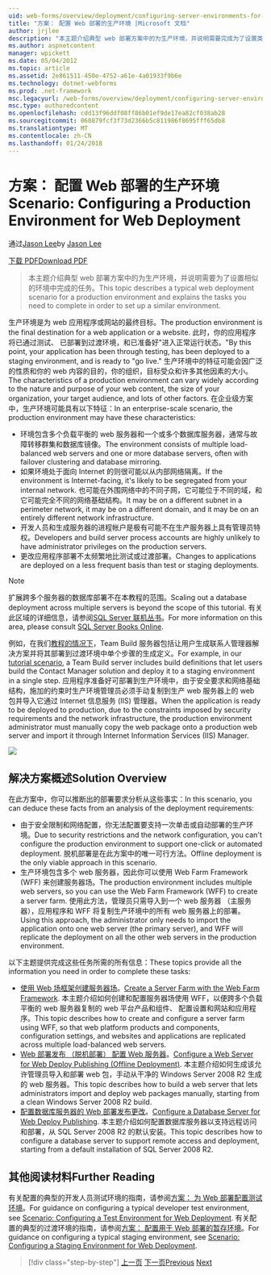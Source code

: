 ```yaml
---
uid: web-forms/overview/deployment/configuring-server-environments-for-web-deployment/scenario-configuring-a-production-environment-for-web-deployment
title: "方案： 配置 Web 部署的生产环境 |Microsoft 文档"
author: jrjlee
description: "本主题介绍典型 web 部署方案中的为生产环境，并说明需要完成为了设置类似的任务..."
ms.author: aspnetcontent
manager: wpickett
ms.date: 05/04/2012
ms.topic: article
ms.assetid: 2e861511-450e-4752-a61e-4a01933f9b6e
ms.technology: dotnet-webforms
ms.prod: .net-framework
msc.legacyurl: /web-forms/overview/deployment/configuring-server-environments-for-web-deployment/scenario-configuring-a-production-environment-for-web-deployment
msc.type: authoredcontent
ms.openlocfilehash: cdd13f96ddf08ff86b01ef9de17ea82cf038ab28
ms.sourcegitcommit: 060879fcf3f73d2366b5c811986f8695fff65db8
ms.translationtype: MT
ms.contentlocale: zh-CN
ms.lasthandoff: 01/24/2018
---
```

<a name="scenario-configuring-a-production-environment-for-web-deployment"></a><span data-ttu-id="95308-103">方案： 配置 Web 部署的生产环境</span><span class="sxs-lookup"><span data-stu-id="95308-103">Scenario: Configuring a Production Environment for Web Deployment</span></span>
====================
<span data-ttu-id="95308-104">通过[Jason Lee](https://github.com/jrjlee)</span><span class="sxs-lookup"><span data-stu-id="95308-104">by [Jason Lee](https://github.com/jrjlee)</span></span>

[<span data-ttu-id="95308-105">下载 PDF</span><span class="sxs-lookup"><span data-stu-id="95308-105">Download PDF</span></span>](https://msdnshared.blob.core.windows.net/media/MSDNBlogsFS/prod.evol.blogs.msdn.com/CommunityServer.Blogs.Components.WeblogFiles/00/00/00/63/56/8130.DeployingWebAppsInEnterpriseScenarios.pdf)

> <span data-ttu-id="95308-106">本主题介绍典型 web 部署方案中的为生产环境，并说明需要为了设置相似的环境中完成的任务。</span><span class="sxs-lookup"><span data-stu-id="95308-106">This topic describes a typical web deployment scenario for a production environment and explains the tasks you need to complete in order to set up a similar environment.</span></span>


<span data-ttu-id="95308-107">生产环境是为 web 应用程序或网站的最终目标。</span><span class="sxs-lookup"><span data-stu-id="95308-107">The production environment is the final destination for a web application or a website.</span></span> <span data-ttu-id="95308-108">此时，你的应用程序将已通过测试、 已部署到过渡环境，和已准备好"进入正常运行状态。"</span><span class="sxs-lookup"><span data-stu-id="95308-108">By this point, your application has been through testing, has been deployed to a staging environment, and is ready to "go live."</span></span> <span data-ttu-id="95308-109">生产环境中的特征可能会因广泛的性质和你的 web 内容的目的，你的组织，目标受众和许多其他因素的大小。</span><span class="sxs-lookup"><span data-stu-id="95308-109">The characteristics of a production environment can vary widely according to the nature and purpose of your web content, the size of your organization, your target audience, and lots of other factors.</span></span> <span data-ttu-id="95308-110">在企业级方案中，生产环境可能具有以下特征：</span><span class="sxs-lookup"><span data-stu-id="95308-110">In an enterprise-scale scenario, the production environment may have these characteristics:</span></span>

- <span data-ttu-id="95308-111">环境包含多个负载平衡的 web 服务器和一个或多个数据库服务器，通常与故障转移群集和数据库镜像。</span><span class="sxs-lookup"><span data-stu-id="95308-111">The environment consists of multiple load-balanced web servers and one or more database servers, often with failover clustering and database mirroring.</span></span>
- <span data-ttu-id="95308-112">如果环境处于面向 Internet 的则很可能以从内部网络隔离。</span><span class="sxs-lookup"><span data-stu-id="95308-112">If the environment is Internet-facing, it's likely to be segregated from your internal network.</span></span> <span data-ttu-id="95308-113">也可能在外围网络中的不同子网，它可能位于不同的域，和它可能完全不同的网络基础结构。</span><span class="sxs-lookup"><span data-stu-id="95308-113">It may be on a different subnet in a perimeter network, it may be on a different domain, and it may be on an entirely different network infrastructure.</span></span>
- <span data-ttu-id="95308-114">开发人员和生成服务器的进程帐户是极有可能不在生产服务器上具有管理员特权。</span><span class="sxs-lookup"><span data-stu-id="95308-114">Developers and build server process accounts are highly unlikely to have administrator privileges on the production servers.</span></span>
- <span data-ttu-id="95308-115">更改应用程序部署不太频繁地比测试或过渡部署。</span><span class="sxs-lookup"><span data-stu-id="95308-115">Changes to applications are deployed on a less frequent basis than test or staging deployments.</span></span>

> [!NOTE]
> <span data-ttu-id="95308-116">扩展跨多个服务器的数据库部署不在本教程的范围。</span><span class="sxs-lookup"><span data-stu-id="95308-116">Scaling out a database deployment across multiple servers is beyond the scope of this tutorial.</span></span> <span data-ttu-id="95308-117">有关此区域的详细信息，请参阅[SQL Server 联机丛书](https://technet.microsoft.com/library/ms130214.aspx)。</span><span class="sxs-lookup"><span data-stu-id="95308-117">For more information on this area, please consult [SQL Server Books Online](https://technet.microsoft.com/library/ms130214.aspx).</span></span>


<span data-ttu-id="95308-118">例如，在我们[教程的情况下](../deploying-web-applications-in-enterprise-scenarios/enterprise-web-deployment-scenario-overview.md)，Team Build 服务器包括让用户生成联系人管理器解决方案并将其部署到过渡环境中单个步骤的生成定义。</span><span class="sxs-lookup"><span data-stu-id="95308-118">For example, in our [tutorial scenario](../deploying-web-applications-in-enterprise-scenarios/enterprise-web-deployment-scenario-overview.md), a Team Build server includes build definitions that let users build the Contact Manager solution and deploy it to a staging environment in a single step.</span></span> <span data-ttu-id="95308-119">应用程序准备好可部署到生产环境中，由于安全要求和网络基础结构，施加的约束时生产环境管理员必须手动复制到生产 web 服务器上的 web 包并导入它通过 Internet 信息服务 (IIS) 管理器。</span><span class="sxs-lookup"><span data-stu-id="95308-119">When the application is ready to be deployed to production, due to the constraints imposed by security requirements and the network infrastructure, the production environment administrator must manually copy the web package onto a production web server and import it through Internet Information Services (IIS) Manager.</span></span>

![](scenario-configuring-a-production-environment-for-web-deployment/_static/image1.png)

## <a name="solution-overview"></a><span data-ttu-id="95308-120">解决方案概述</span><span class="sxs-lookup"><span data-stu-id="95308-120">Solution Overview</span></span>

<span data-ttu-id="95308-121">在此方案中，你可以推断出的部署要求分析从这些事实：</span><span class="sxs-lookup"><span data-stu-id="95308-121">In this scenario, you can deduce these facts from an analysis of the deployment requirements:</span></span>

- <span data-ttu-id="95308-122">由于安全限制和网络配置，你无法配置要支持一次单击或自动部署的生产环境。</span><span class="sxs-lookup"><span data-stu-id="95308-122">Due to security restrictions and the network configuration, you can't configure the production environment to support one-click or automated deployment.</span></span> <span data-ttu-id="95308-123">脱机部署是在此方案中的唯一可行方法。</span><span class="sxs-lookup"><span data-stu-id="95308-123">Offline deployment is the only viable approach in this scenario.</span></span>
- <span data-ttu-id="95308-124">生产环境包含多个 web 服务器，因此你可以使用 Web Farm Framework (WFF) 来创建服务器场。</span><span class="sxs-lookup"><span data-stu-id="95308-124">The production environment includes multiple web servers, so you can use the Web Farm Framework (WFF) to create a server farm.</span></span> <span data-ttu-id="95308-125">使用此方法，管理员只需导入到一个 web 服务器 （主服务器），应用程序和 WFF 将复制生产环境中的所有 web 服务器上的部署。</span><span class="sxs-lookup"><span data-stu-id="95308-125">Using this approach, the administrator only needs to import the application onto one web server (the primary server), and WFF will replicate the deployment on all the other web servers in the production environment.</span></span>

<span data-ttu-id="95308-126">以下主题提供完成这些任务所需的所有信息：</span><span class="sxs-lookup"><span data-stu-id="95308-126">These topics provide all the information you need in order to complete these tasks:</span></span>

- <span data-ttu-id="95308-127">[使用 Web 场框架创建服务器场](configuring-a-database-server-for-web-deploy-publishing.md)。</span><span class="sxs-lookup"><span data-stu-id="95308-127">[Create a Server Farm with the Web Farm Framework](configuring-a-database-server-for-web-deploy-publishing.md).</span></span> <span data-ttu-id="95308-128">本主题介绍如何创建和配置服务器场使用 WFF，以便跨多个负载平衡的 web 服务器复制的 web 平台产品和组件、 配置设置和网站和应用程序。</span><span class="sxs-lookup"><span data-stu-id="95308-128">This topic describes how to create and configure a server farm using WFF, so that web platform products and components, configuration settings, and websites and applications are replicated across multiple load-balanced web servers.</span></span>
- <span data-ttu-id="95308-129">[Web 部署发布 （脱机部署） 配置 Web 服务器](configuring-a-web-server-for-web-deploy-publishing-offline-deployment.md)。</span><span class="sxs-lookup"><span data-stu-id="95308-129">[Configure a Web Server for Web Deploy Publishing (Offline Deployment)](configuring-a-web-server-for-web-deploy-publishing-offline-deployment.md).</span></span> <span data-ttu-id="95308-130">本主题介绍如何生成该允许管理员导入和部署 web 包，手动从干净的 Windows Server 2008 R2 生成的 web 服务器。</span><span class="sxs-lookup"><span data-stu-id="95308-130">This topic describes how to build a web server that lets administrators import and deploy web packages manually, starting from a clean Windows Server 2008 R2 build.</span></span>
- <span data-ttu-id="95308-131">[配置数据库服务器的 Web 部署发布更改](configuring-a-database-server-for-web-deploy-publishing.md)。</span><span class="sxs-lookup"><span data-stu-id="95308-131">[Configure a Database Server for Web Deploy Publishing](configuring-a-database-server-for-web-deploy-publishing.md).</span></span> <span data-ttu-id="95308-132">本主题介绍如何配置数据库服务器以支持远程访问和部署，从 SQL Server 2008 R2 的默认安装。</span><span class="sxs-lookup"><span data-stu-id="95308-132">This topic describes how to configure a database server to support remote access and deployment, starting from a default installation of SQL Server 2008 R2.</span></span>

## <a name="further-reading"></a><span data-ttu-id="95308-133">其他阅读材料</span><span class="sxs-lookup"><span data-stu-id="95308-133">Further Reading</span></span>

<span data-ttu-id="95308-134">有关配置的典型的开发人员测试环境的指南，请参阅[方案： 为 Web 部署配置测试环境](scenario-configuring-a-test-environment-for-web-deployment.md)。</span><span class="sxs-lookup"><span data-stu-id="95308-134">For guidance on configuring a typical developer test environment, see [Scenario: Configuring a Test Environment for Web Deployment](scenario-configuring-a-test-environment-for-web-deployment.md).</span></span> <span data-ttu-id="95308-135">有关配置的典型的过渡环境的指南，请参阅[方案： 配置用于 Web 部署的暂存环境](scenario-configuring-a-staging-environment-for-web-deployment.md)。</span><span class="sxs-lookup"><span data-stu-id="95308-135">For guidance on configuring a typical staging environment, see [Scenario: Configuring a Staging Environment for Web Deployment](scenario-configuring-a-staging-environment-for-web-deployment.md).</span></span>

>[!div class="step-by-step"]
<span data-ttu-id="95308-136">[上一页](scenario-configuring-a-staging-environment-for-web-deployment.md)
[下一页](configuring-a-web-server-for-web-deploy-publishing-remote-agent.md)</span><span class="sxs-lookup"><span data-stu-id="95308-136">[Previous](scenario-configuring-a-staging-environment-for-web-deployment.md)
[Next](configuring-a-web-server-for-web-deploy-publishing-remote-agent.md)</span></span>
